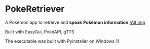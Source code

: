 # PokeRetriever
A Pokémon app to retrieve and **speak** **Pokémon information**
[!Alt img](https://github.com/AdamWellsBelialFuneral/PokeRetriever/blob/4def5380285571e5471e6548a1efcf9620627c95/PokeRetriever.png)

Built with EasyGui, PokéAPI, gTTS


The executable was built with Pyinstaller on Windows 11
